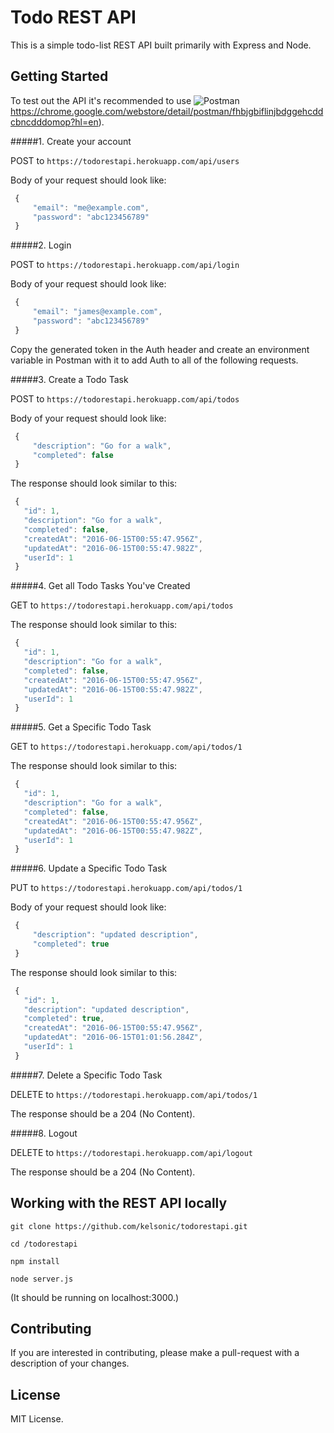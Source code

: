 # Todo REST API
This is a simple todo-list REST API built primarily with Express and Node.

## Getting Started

To test out the API it's recommended to use ![Postman]([)https://chrome.google.com/webstore/detail/postman/fhbjgbiflinjbdggehcddcbncdddomop?hl=en).

#####1. Create your account

   POST to `https://todorestapi.herokuapp.com/api/users`
   
   Body of your request should look like:
   ```javascript
    {
        "email": "me@example.com",
        "password": "abc123456789"
    }
   ```

#####2. Login

   POST to `https://todorestapi.herokuapp.com/api/login`
   
   Body of your request should look like:
   ```javascript
    {
        "email": "james@example.com",
        "password": "abc123456789"
    }
   ```

   Copy the generated token in the Auth header and create an environment variable in Postman with it to add Auth to all of the following requests.

#####3. Create a Todo Task
   
   POST to `https://todorestapi.herokuapp.com/api/todos`
   
   Body of your request should look like:
   ```javascript
    {
        "description": "Go for a walk",
        "completed": false
    }
   ```

   The response should look similar to this:

   ```javascript
    {
      "id": 1,
      "description": "Go for a walk",
      "completed": false,
      "createdAt": "2016-06-15T00:55:47.956Z",
      "updatedAt": "2016-06-15T00:55:47.982Z",
      "userId": 1
    }
   ```

#####4. Get all Todo Tasks You've Created
   
   GET to `https://todorestapi.herokuapp.com/api/todos`

   The response should look similar to this:

   ```javascript
    {
      "id": 1,
      "description": "Go for a walk",
      "completed": false,
      "createdAt": "2016-06-15T00:55:47.956Z",
      "updatedAt": "2016-06-15T00:55:47.982Z",
      "userId": 1
    }
   ```

#####5. Get a Specific Todo Task
   
   GET to `https://todorestapi.herokuapp.com/api/todos/1`

   The response should look similar to this:

   ```javascript
    {
      "id": 1,
      "description": "Go for a walk",
      "completed": false,
      "createdAt": "2016-06-15T00:55:47.956Z",
      "updatedAt": "2016-06-15T00:55:47.982Z",
      "userId": 1
    }
   ```

#####6. Update a Specific Todo Task
   
   PUT to `https://todorestapi.herokuapp.com/api/todos/1`
   
   Body of your request should look like:
   
   ```javascript
    {
        "description": "updated description",
        "completed": true
    }
   ```

   The response should look similar to this:

   ```javascript
    {
      "id": 1,
      "description": "updated description",
      "completed": true,
      "createdAt": "2016-06-15T00:55:47.956Z",
      "updatedAt": "2016-06-15T01:01:56.284Z",
      "userId": 1
    }
   ```

#####7. Delete a Specific Todo Task
   
   DELETE to `https://todorestapi.herokuapp.com/api/todos/1`

   The response should be a 204 (No Content).

#####8. Logout
   
   DELETE to `https://todorestapi.herokuapp.com/api/logout`

   The response should be a 204 (No Content).


## Working with the REST API locally
```
git clone https://github.com/kelsonic/todorestapi.git

cd /todorestapi

npm install

node server.js
```

(It should be running on localhost:3000.)

## Contributing
If you are interested in contributing, please make a pull-request with a description of your changes.

## License
MIT License.